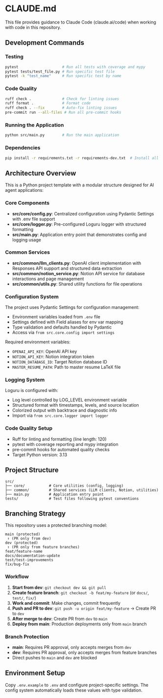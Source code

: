 # CLAUDE.md

This file provides guidance to Claude Code (claude.ai/code) when working with code in this repository.

## Development Commands

### Testing
```bash
pytest                    # Run all tests with coverage and mypy
pytest tests/test_file.py # Run specific test file
pytest -k "test_name"     # Run specific test by name
```

### Code Quality
```bash
ruff check .              # Check for linting issues
ruff format .             # Format code
ruff check . --fix        # Auto-fix linting issues
pre-commit run --all-files # Run all pre-commit hooks
```

### Running the Application
```bash
python src/main.py        # Run the main application
```

### Dependencies
```bash
pip install -r requirements.txt -r requirements-dev.txt  # Install all dependencies
```

## Architecture Overview

This is a Python project template with a modular structure designed for AI agent applications:

### Core Components
- **src/core/config.py**: Centralized configuration using Pydantic Settings with .env file support
- **src/core/logger.py**: Pre-configured Loguru logger with structured formatting
- **src/main.py**: Application entry point that demonstrates config and logging usage

### Common Services
- **src/common/llm_clients.py**: OpenAI client implementation with Responses API support and structured data extraction
- **src/common/notion_service.py**: Notion API service for database interactions and page management
- **src/common/utils.py**: Shared utility functions for file operations

### Configuration System
The project uses Pydantic Settings for configuration management:
- Environment variables loaded from `.env` file
- Settings defined with Field aliases for env var mapping
- Type validation and defaults handled by Pydantic
- Access via `from src.core.config import settings`

Required environment variables:
- `OPENAI_API_KEY`: OpenAI API key
- `NOTION_API_KEY`: Notion integration token
- `NOTION_DATABASE_ID`: Target Notion database ID
- `MASTER_RESUME_PATH`: Path to master resume LaTeX file

### Logging System
Loguru is configured with:
- Log level controlled by LOG_LEVEL environment variable
- Structured format with timestamps, levels, and source location
- Colorized output with backtrace and diagnostic info
- Import via `from src.core.logger import logger`

### Code Quality Setup
- Ruff for linting and formatting (line length: 120)
- pytest with coverage reporting and mypy integration
- pre-commit hooks for automated quality checks
- Target Python version: 3.13

## Project Structure
```
src/
├── core/           # Core utilities (config, logging)
├── common/         # Shared services (LLM clients, Notion, utilities)
├── main.py         # Application entry point
tests/              # Test files following pytest conventions
```

## Branching Strategy

This repository uses a protected branching model:

```
main (protected)
 ↑ (PR only from dev)
dev (protected)
 ↑ (PR only from feature branches)
feat/feature-name
docs/documentation-update
test/test-improvements
fix/bug-fix
```

### Workflow
1. **Start from dev**: `git checkout dev && git pull`
2. **Create feature branch**: `git checkout -b feat/my-feature` (or `docs/`, `test/`, `fix/`)
3. **Work and commit**: Make changes, commit frequently
4. **Push and PR to dev**: `git push -u origin feat/my-feature` → Create PR to `dev`
5. **After merge to dev**: Create PR from `dev` to `main`
6. **Deploy from main**: Production deployments only from `main` branch

### Branch Protection
- **main**: Requires PR approval, only accepts merges from `dev`
- **dev**: Requires PR approval, only accepts merges from feature branches
- Direct pushes to `main` and `dev` are blocked

## Environment Setup
Copy `.env.example` to `.env` and configure project-specific settings. The config system automatically loads these values with type validation.
